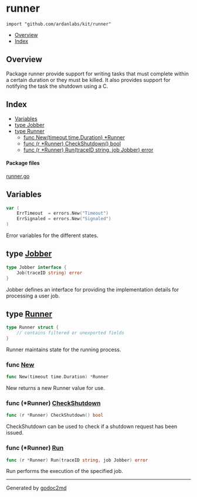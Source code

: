

# runner
`import "github.com/ardanlabs/kit/runner"`

* [Overview](#pkg-overview)
* [Index](#pkg-index)

## <a name="pkg-overview">Overview</a>
Package runner provide support for writing tasks that must complete
within a certain duration or they must be killed. It also provides
support for notifying the task the shutdown using a <control> C.




## <a name="pkg-index">Index</a>
* [Variables](#pkg-variables)
* [type Jobber](#Jobber)
* [type Runner](#Runner)
  * [func New(timeout time.Duration) *Runner](#New)
  * [func (r *Runner) CheckShutdown() bool](#Runner.CheckShutdown)
  * [func (r *Runner) Run(traceID string, job Jobber) error](#Runner.Run)


#### <a name="pkg-files">Package files</a>
[runner.go](/src/github.com/ardanlabs/kit/runner/runner.go) 



## <a name="pkg-variables">Variables</a>
``` go
var (
    ErrTimeout  = errors.New("Timeout")
    ErrSignaled = errors.New("Signaled")
)
```
Error variables for the different states.




## <a name="Jobber">type</a> [Jobber](/src/target/runner.go?s=512:564#L12)
``` go
type Jobber interface {
    Job(traceID string) error
}
```
Jobber defines an interface for providing the implementation details for
processing a user job.










## <a name="Runner">type</a> [Runner](/src/target/runner.go?s=617:736#L17)
``` go
type Runner struct {
    // contains filtered or unexported fields
}
```
Runner maintains state for the running process.







### <a name="New">func</a> [New](/src/target/runner.go?s=781:820#L25)
``` go
func New(timeout time.Duration) *Runner
```
New returns a new Runner value for use.





### <a name="Runner.CheckShutdown">func</a> (\*Runner) [CheckShutdown](/src/target/runner.go?s=1705:1742#L68)
``` go
func (r *Runner) CheckShutdown() bool
```
CheckShutdown can be used to check if a shutdown request has been issued.




### <a name="Runner.Run">func</a> (\*Runner) [Run](/src/target/runner.go?s=1031:1085#L35)
``` go
func (r *Runner) Run(traceID string, job Jobber) error
```
Run performs the execution of the specified job.








- - -
Generated by [godoc2md](http://godoc.org/github.com/davecheney/godoc2md)

